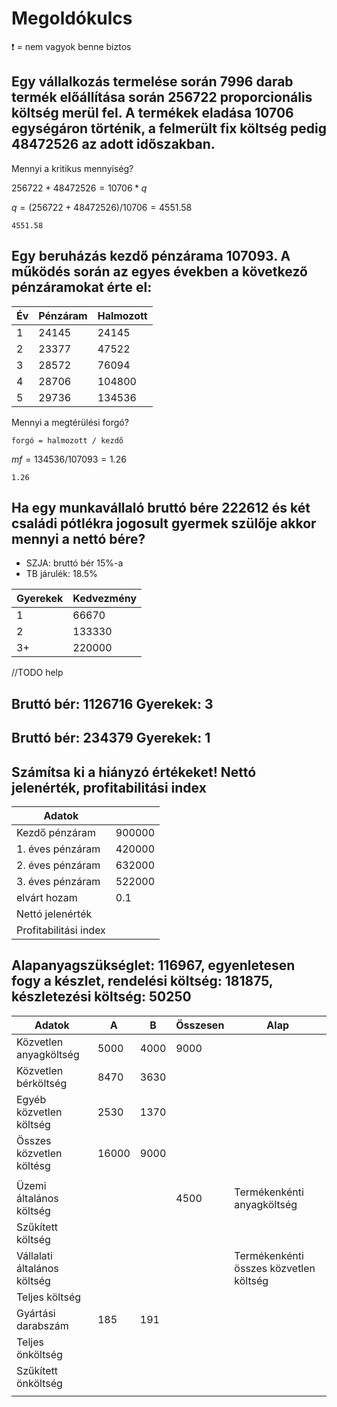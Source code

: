 # Megoldókulcs

❗ = nem vagyok benne biztos

## Egy vállalkozás termelése során 7996 darab termék előállítása során 256722 proporcionális költség merül fel. A termékek eladása 10706 egységáron történik, a felmerült fix költség pedig 48472526 az adott időszakban.

Mennyi a kritikus mennyiség?

$256722 + 48472526 = 10706 * q$

$q = (256722 + 48472526) / 10706 = 4551.58$

```
4551.58
```

## Egy beruházás kezdő pénzárama 107093. A működés során az egyes években a következő pénzáramokat érte el:

| Év  | Pénzáram | Halmozott |
| --- | -------- | --------- |
| 1   | 24145    | 24145     |
| 2   | 23377    | 47522     |
| 3   | 28572    | 76094     |
| 4   | 28706    | 104800    |
| 5   | 29736    | 134536    |

Mennyi a megtérülési forgó?

`forgó = halmozott / kezdő`

$mf = 134536 / 107093 = 1.26$

```
1.26
```

## Ha egy munkavállaló bruttó bére 222612 és két családi pótlékra jogosult gyermek szülője akkor mennyi a nettó bére?

- SZJA: bruttó bér 15%-a
- TB járulék: 18.5%

| Gyerekek | Kedvezmény |
| -------- | ---------- |
| 1        | 66670      |
| 2        | 133330     |
| 3+       | 220000     |

//TODO help

## Bruttó bér: 1126716  Gyerekek: 3

## Bruttó bér: 234379 Gyerekek: 1

## Számítsa ki a hiányzó értékeket! Nettó jelenérték, profitabilitási index

| Adatok                |        |
| --------------------- | ------ |
| Kezdő pénzáram        | 900000 |
| 1. éves pénzáram      | 420000 |
| 2. éves pénzáram      | 632000 |
| 3. éves pénzáram      | 522000 |
| elvárt hozam          | 0.1    |
| Nettó jelenérték      |        |
| Profitabilitási index |        |

## Alapanyagszükséglet: 116967, egyenletesen fogy a készlet, rendelési költség: 181875, készletezési költség: 50250

| Adatok                      | A     | B    | Összesen | Alap                                   |
| --------------------------- | ----- | ---- | -------- | -------------------------------------- |
| Közvetlen anyagköltség      | 5000  | 4000 | 9000     |                                        |
| Közvetlen bérköltség        | 8470  | 3630 |          |                                        |
| Egyéb közvetlen költség     | 2530  | 1370 |          |                                        |
| Összes közvetlen költésg    | 16000 | 9000 |          |                                        |
|                             |       |      |          |                                        |
| Üzemi általános költség     |       |      | 4500     | Termékenkénti anyagköltség             |
| Szűkített költség           |       |      |          |                                        |
| Vállalati általános költség |       |      |          | Termékenkénti összes közvetlen költség |
| Teljes költség              |       |      |          |                                        |
| Gyártási darabszám          | 185   | 191  |          |                                        |
| Teljes önköltség            |       |      |          |                                        |
| Szűkített önköltség         |       |      |          |                                        |
|                             |       |      |          |                                        |
